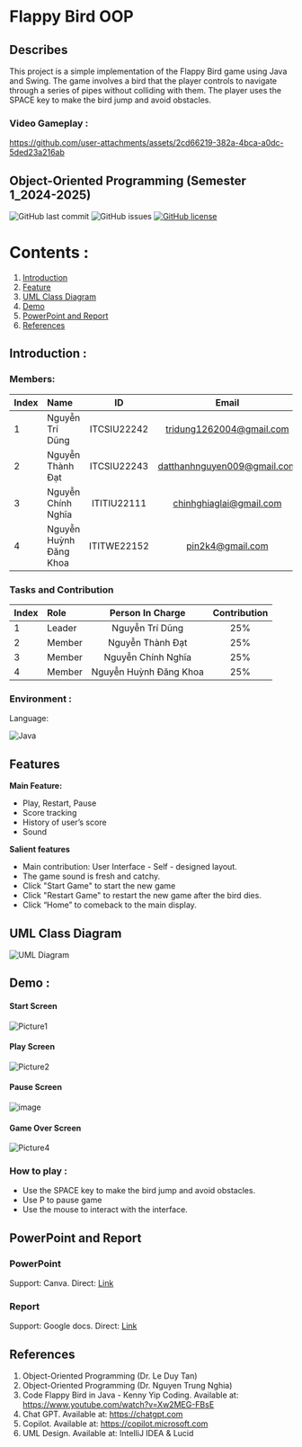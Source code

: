 # Flappy Bird OOP

## Describes
This project is a simple implementation of the Flappy Bird game using Java and Swing. The game involves a bird that the player controls to navigate through a series of pipes without colliding with them. The player uses the SPACE key to make the bird jump and avoid obstacles.

### Video Gameplay :
https://github.com/user-attachments/assets/2cd66219-382a-4bca-a0dc-5ded23a216ab
## Object-Oriented Programming (Semester 1_2024-2025)
![GitHub last commit](https://img.shields.io/github/last-commit/ShiroYuuki0401/Flappy-Bird)
![GitHub issues](https://img.shields.io/github/issues/ShiroYuuki0401/Flappy-Bird)
[![GitHub license](https://img.shields.io/badge/license-MIT-green)](./LICENSE) 
# Contents :
1. [Introduction](#introduction)
2. [Feature](#features)
3. [UML Class Diagram](#uml)
4. [Demo](#demo)
5. [PowerPoint and Report](#report)
6. [References](#references)

## Introduction <a name="introduction"></a> :
### Members:
| Index | Name                   |     ID      |              Email               | Github account             |
|:------|:-----------------------|:-----------:|:--------------------------------:|:---------------------------|
| 1     |Nguyễn Trí Dũng| ITCSIU22242|tridung1262004@gmail.com|dungghetcode|
| 2     | Nguyễn Thành Đạt | ITCSIU22243 | datthanhnguyen009@gmail.com | ShiroYuuki0401 |
| 3     |  Nguyễn Chính Nghĩa | ITITIU22111 |  chinhghiaglai@gmail.com|  nghiadz2110|
| 4     | Nguyễn Huỳnh Đăng Khoa| ITITWE22152 |  pin2k4@gmail.com| khoa0610|  

### Tasks and Contribution 
| Index | Role                                                         | Person In Charge | Contribution |
|:------|:-------------------------------------------------------------|:--------------:|:------------:|
| 1     | Leader     |   Nguyễn Trí Dũng |          25%      |
| 2     | Member      |  Nguyễn Thành Đạt    |          25%      |
| 3     | Member  |   Nguyễn Chính Nghĩa   |      25%          |
| 4     | Member |   Nguyễn Huỳnh Đăng Khoa    |          25%      |  

### Environment :
Language:  

![Java](https://img.shields.io/badge/java-%23ED8B00.svg?style=for-the-badge&logo=openjdk&logoColor=white)

## Features <a name="features"></a>
**Main Feature:**
* Play, Restart, Pause
* Score tracking
* History of user’s score
* Sound

**Salient features**

* Main contribution: User Interface - Self - designed layout.
* The game sound is fresh and catchy.
* Click "Start Game" to start the new game
* Click "Restart Game" to restart the new game after the bird dies.
* Click “Home” to comeback to the main display.

## UML Class Diagram <a name="uml"></a>
![UML Diagram](https://github.com/user-attachments/assets/f895b347-79bd-4dda-8a2f-1efd6e38002f)

## Demo <a name="demo"></a> :

#### Start Screen
![Picture1](https://github.com/user-attachments/assets/81e19318-784a-4f42-b1c9-78c6bfd4bfc2)


#### Play Screen 

![Picture2](https://github.com/user-attachments/assets/53119824-8295-48f0-89ec-8cec9677bfc5)

#### Pause Screen 
![image](https://github.com/user-attachments/assets/ece4b7da-1278-4328-8ed6-04348920c5cd)


#### Game Over Screen 
![Picture4](https://github.com/user-attachments/assets/7035c02c-92c8-4076-b6bc-5bd64b19aedc)


### How to play :
* Use the SPACE key to make the bird jump and avoid obstacles.
* Use P to pause game
* Use the mouse to interact with the interface.
## PowerPoint and Report <a name="report"></a>
### PowerPoint
Support: Canva.
Direct: [Link](https://www.canva.com/design/DAGZ458zwSw/tdYHChF1H9X_umqyXr6ZlA/edit)

### Report
Support: Google docs.
Direct: [Link](https://docs.google.com/document/d/1CkPTlfXeYHefpUOfDrV7wZSW125xfiMFL8oGAOVwWsc/edit?tab=t.0#heading=h.gjdgxs)
## References <a name="references"></a>
1. Object-Oriented Programming (Dr. Le Duy Tan)
2. Object-Oriented Programming (Dr. Nguyen Trung Nghia)
3. Code Flappy Bird in Java - Kenny Yip Coding. Available at: https://www.youtube.com/watch?v=Xw2MEG-FBsE
4. Chat GPT. Available at: https://chatgpt.com
5. Copilot. Available at: https://copilot.microsoft.com
6. UML Design. Available at: IntelliJ IDEA & Lucid

